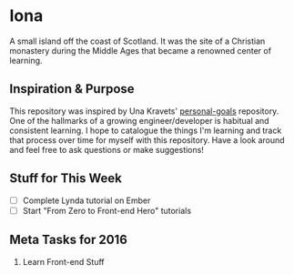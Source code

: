 # Iona
A small island off the coast of Scotland. It was the site of a Christian monastery during the Middle Ages that became a renowned center of learning.
## Inspiration & Purpose
This repository was inspired by Una Kravets' [personal-goals](https://github.com/una/personal-goals) repository. One of the hallmarks of a growing engineer/developer is habitual and consistent learning. I hope to catalogue the things I'm learning and track that process over time for myself with this repository. Have a look around and feel free to ask questions or make suggestions!

## Stuff for This Week
 - [ ] Complete Lynda tutorial on Ember
 - [ ] Start "From Zero to Front-end Hero" tutorials

## Meta Tasks for 2016
1. Learn Front-end Stuff
